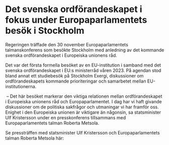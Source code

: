 # Det svenska ordförandeskapet i fokus under Europaparlamentets besök i Stockholm

Regeringen träffade den 30 november Europaparlamentets talmanskonferens som besökte Stockholm med anledning av det kommande svenska ordförandeskapet i Europeiska unionens råd.


Det var det första formella besöket av en EU\-institution i samband med det svenska ordförandeskapet i EU:s ministerråd våren 2023\. På agendan stod bland annat ett studiebesök på Stockholm Exergi, diskussioner om ordförandeskapets kommande prioriteringar och samarbetet mellan EU\-institutionerna.

 – Det här besöket markerar den viktiga relationen mellan ordförandeskapet i Europeiska unionens råd och Europaparlamentet. I dag har vi haft givande diskussioner om de politiska sakfrågor och utmaningar vi har framför oss. Enighet i den Europeiska unionen är viktigare än någonsin, sa statsminister Ulf Kristersson under en presskonferens tillsammans med Europaparlamentets talman Roberta Metsola.

Se pressträffen med statsminister Ulf Kristersson och Europaparlamentets talman Roberta Metsola här:
